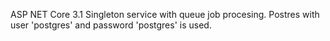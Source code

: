 ASP NET Core 3.1 Singleton service with queue job procesing.
Postres with user 'postgres' and password 'postgres' is used.

